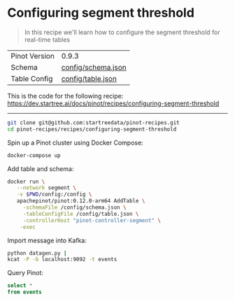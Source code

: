 # Configuring segment threshold

> In this recipe we'll learn how to configure the segment threshold for real-time tables

<table>
  <tr>
    <td>Pinot Version</td>
    <td>0.9.3</td>
  </tr>
  <tr>
    <td>Schema</td>
    <td><a href="config/schema.json">config/schema.json</a></td>
  </tr>
    <tr>
    <td>Table Config</td>
    <td><a href="config/table.json">config/table.json</a></td>
  </tr>
</table>

This is the code for the following recipe: https://dev.startree.ai/docs/pinot/recipes/configuring-segment-threshold

***

```bash
git clone git@github.com:startreedata/pinot-recipes.git
cd pinot-recipes/recipes/configuring-segment-threshold
```

Spin up a Pinot cluster using Docker Compose:

```bash
docker-compose up
```

Add table and schema:

```bash
docker run \
   --network segment \
   -v $PWD/config:/config \
   apachepinot/pinot:0.12.0-arm64 AddTable \
     -schemaFile /config/schema.json \
     -tableConfigFile /config/table.json \
     -controllerHost "pinot-controller-segment" \
    -exec
```

Import message into Kafka:

```bash
python datagen.py | 
kcat -P -b localhost:9092 -t events
```

Query Pinot:

```sql
select * 
from events
```

